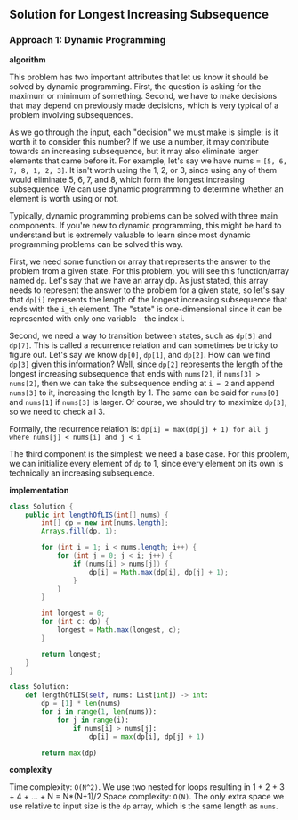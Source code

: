## Solution for Longest Increasing Subsequence


### Approach 1: Dynamic Programming

**algorithm**

This problem has two important attributes that let us know it should be solved by dynamic programming. First, the question is asking for the maximum or minimum of something. Second, we have to make decisions that may depend on previously made decisions, which is very typical of a problem involving subsequences.

As we go through the input, each "decision" we must make is simple: is it worth it to consider this number? If we use a number, it may contribute towards an increasing subsequence, but it may also eliminate larger elements that came before it. For example, let's say we have nums = `[5, 6, 7, 8, 1, 2, 3]`. It isn't worth using the 1, 2, or 3, since using any of them would eliminate 5, 6, 7, and 8, which form the longest increasing subsequence. We can use dynamic programming to determine whether an element is worth using or not.

Typically, dynamic programming problems can be solved with three main components. If you're new to dynamic programming, this might be hard to understand but is extremely valuable to learn since most dynamic programming problems can be solved this way.

First, we need some function or array that represents the answer to the problem from a given state. For this problem, you will see this function/array named `dp`. Let's say that we have an array dp. As just stated, this array needs to represent the answer to the problem for a given state, so let's say that `dp[i]` represents the length of the longest increasing subsequence that ends with the `i_th` element. The "state" is one-dimensional since it can be represented with only one variable - the index i.

Second, we need a way to transition between states, such as `dp[5]` and `dp[7]`. This is called a recurrence relation and can sometimes be tricky to figure out. Let's say we know `dp[0]`, `dp[1]`, and `dp[2]`. How can we find `dp[3]` given this information? Well, since `dp[2]` represents the length of the longest increasing subsequence that ends with `nums[2]`, if `nums[3] > nums[2]`, then we can take the subsequence ending at `i = 2` and append `nums[3]` to it, increasing the length by 1. The same can be said for `nums[0]` and `nums[1]` if `nums[3]` is larger. Of course, we should try to maximize `dp[3]`, so we need to check all 3.

Formally, the recurrence relation is: `dp[i] = max(dp[j] + 1) for all j where nums[j] < nums[i] and j < i`

The third component is the simplest: we need a base case. For this problem, we can initialize every element of `dp` to 1, since every element on its own is technically an increasing subsequence.

**implementation**

```java
class Solution {
    public int lengthOfLIS(int[] nums) {
        int[] dp = new int[nums.length];
        Arrays.fill(dp, 1);

        for (int i = 1; i < nums.length; i++) {
            for (int j = 0; j < i; j++) {
                if (nums[i] > nums[j]) {
                    dp[i] = Math.max(dp[i], dp[j] + 1);
                }
            }
        }

        int longest = 0;
        for (int c: dp) {
            longest = Math.max(longest, c);
        }

        return longest;
    }
}
```

```python
class Solution:
    def lengthOfLIS(self, nums: List[int]) -> int:
        dp = [1] * len(nums)
        for i in range(1, len(nums)):
            for j in range(i):
                if nums[i] > nums[j]:
                    dp[i] = max(dp[i], dp[j] + 1)

        return max(dp)
```

**complexity**

Time complexity: `O(N^2)`. We use two nested for loops resulting in 1 + 2 + 3 + 4 + ... + N = N*(N+1)/2
Space complexity: `O(N)`. The only extra space we use relative to input size is the `dp` array, which is the same length as `nums`.
